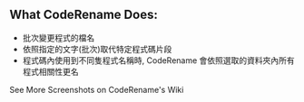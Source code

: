## What CodeRename Does:

* 批次變更程式的檔名
* 依照指定的文字(批次)取代特定程式碼片段
* 程式碼內使用到不同隻程式名稱時, CodeRename 會依照選取的資料夾內所有程式相關性更名

See More Screenshots on CodeRename's Wiki
